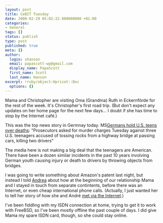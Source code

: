 ```yaml
---
layout: post
title: CeBIT Tuesday
date: 2000-02-29 05:02:22.000000000 +01:00
categories:
- General
tags: []
status: publish
type: post
published: true
meta: {}
author:
  login: shanson
  email: papascott-wp@gmail.com
  display_name: PapaScott
  first_name: Scott
  last_name: Hanson
excerpt: !ruby/object:Hpricot::Doc
  options: {}
---
```

<p>Mama and Christopher are visiting Oma (Grandma) Ruth in Eckernförde for the rest of the week. It's Christopher's first road trip. (But don't expect any updates on her home page for the next few days... I doubt if she has time to stop by the Internet café.)</p>
<p>This was the top news story in Germnay today. MS<a href="http://www.msnbc.com/news/375933.asp">Germans hold U.S. teens over deaths</a>:  "Prosecutors asked for murder charges Tuesday against three U.S. teenagers accused of tossing rocks from a highway bridge at passing cars, killing two drivers"</p>
<p>The media here is not making a big deal that the teenagers are American. There have been a dozen similar incidents in the past 10 years involving German youth causing injury or death to drivers by throwing objects from bridges.</p>
<p>I was going to write something about Amazon's patent last night, but instead I told <a href="http://andrea.editthispage.com/discuss/msgReader$113">Andrea</a> about how at the beginning of our relationship Mama and I stayed in touch from separate contintents, before there was an Internet, or even cheap international phone calls. (Actually, I just wanted her to tell her story of how she and André <a href="http://andrea.editthispage.com/stories/storyReader$117">met via the Internet</a>.) </p>
<p>I've been fiddling with my ISDN connection at home, trying to get it to work with FreeBSD, so I've been mostly offline the past couple of days. I did give Mama my spare ISDN card, though, so she could stay online.</p>
